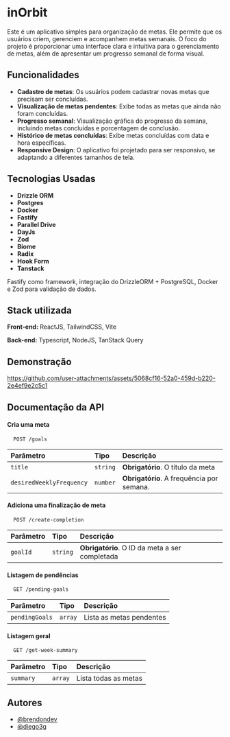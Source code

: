 
# inOrbit

Este é um aplicativo simples para organização de metas. Ele permite que os usuários criem, gerenciem e acompanhem metas semanais. O foco do projeto é proporcionar uma interface clara e intuitiva para o gerenciamento de metas, além de apresentar um progresso semanal de forma visual.

## Funcionalidades

- **Cadastro de metas**: Os usuários podem cadastrar novas metas que precisam ser concluídas.
- **Visualização de metas pendentes**: Exibe todas as metas que ainda não foram concluídas.
- **Progresso semanal**: Visualização gráfica do progresso da semana, incluindo metas concluídas e porcentagem de conclusão.
- **Histórico de metas concluídas**: Exibe metas concluídas com data e hora específicas.
- **Responsive Design**: O aplicativo foi projetado para ser responsivo, se adaptando a diferentes tamanhos de tela.




## Tecnologias Usadas

- **Drizzle ORM**
- **Postgres**
- **Docker**
- **Fastify**
- **Parallel Drive**
- **DayJs**
- **Zod**
- **Biome**
- **Radix**
- **Hook Form**
- **Tanstack**

Fastify como framework, integração do DrizzleORM + PostgreSQL, Docker e Zod para validação de dados.



## Stack utilizada

**Front-end:** ReactJS, TailwindCSS, Vite

**Back-end:** Typescript, NodeJS, TanStack Query


## Demonstração


https://github.com/user-attachments/assets/5068cf16-52a0-459d-b220-2e4ef9e2c5c1


## Documentação da API

#### Cria uma meta

```http
  POST /goals
```

| Parâmetro   | Tipo       | Descrição                                   |
| :---------- | :--------- | :------------------------------------------ |
| `title`      | `string` | **Obrigatório**. O título da meta |
| `desiredWeeklyFrequency`      | `number` | **Obrigatório**. A frequência por semana. |



#### Adiciona uma finalização de meta

```http
  POST /create-completion
```

| Parâmetro   | Tipo       | Descrição                           |
| :---------- | :--------- | :---------------------------------- |
| `goalId` | `string` | **Obrigatório**. O ID da meta a ser completada |


#### Listagem de pendências

```http
  GET /pending-goals
```

| Parâmetro   | Tipo       | Descrição                                   |
| :---------- | :--------- | :------------------------------------------ |
| `pendingGoals`      | `array` |Lista as metas pendentes |

#### Listagem geral

```http
  GET /get-week-summary
```

| Parâmetro   | Tipo       | Descrição                                   |
| :---------- | :--------- | :------------------------------------------ |
| `summary`      | `array` |Lista todas as metas |
## Autores

- [@brendondev](https://www.github.com/brendondev)
- [@diego3g](https://github.com/diego3g)

